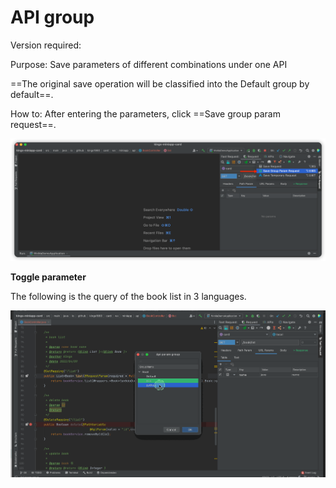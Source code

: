 # API group

Version required: <Badge text="2022.2.1" />

Purpose: Save parameters of different combinations under one API

==The original save operation will be classified into the Default group by default==.

How to: After entering the parameters, click ==Save group param request==.

![groupSave](/img/2022.2.1/groupSave_en.png "Group Save")

**Toggle parameter**

The following is the query of the book list in 3 languages.

![apiParamGroup](/img/2022.2.1/apiParamGroup_en.gif "Switch group")
